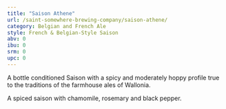 ```yaml
---
title: "Saison Athene"
url: /saint-somewhere-brewing-company/saison-athene/
category: Belgian and French Ale
style: French & Belgian-Style Saison
abv: 0
ibu: 0
srm: 0
upc: 0
---
```

A bottle conditioned Saison with a spicy and moderately hoppy profile true to the traditions of the farmhouse ales of Wallonia.

 A spiced saison with chamomile, rosemary and black pepper.
